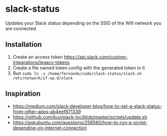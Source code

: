 # slack-status

Updates your Slack status depending on the SSID of the Wifi network you are connected

## Installation

1. Create an access token https://api.slack.com/custom-integrations/legacy-tokens
1. Create a file named token.config with the generated token in it
1. Run `sudo ln -s /home/fernando/code/slack-status/slack.sh /etc/network/if-up.d/slack`


## Inspiration

* https://medium.com/slack-developer-blog/how-to-set-a-slack-status-from-other-apps-ab4eef871339
* https://github.com/kuy/slack-loc/blob/master/scripts/update.sh
* https://askubuntu.com/questions/258580/how-to-run-a-script-depending-on-internet-connection
